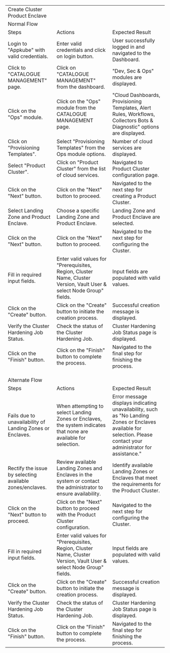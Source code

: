 | | | |
|-|-|-|
|Create Cluster Product Enclave | | |
|Normal Flow| | |
|Steps|Actions|Expected Result|
| Login to "Appkube" with valid credentials.|Enter valid credentials and click on login button.|User successfully logged in and navigated to the Dashboard.|
|Click to "CATALOGUE MANAGEMENT" page.|Click on "CATALOGUE MANAGEMENT" from the dashboard.|"Dev, Sec & Ops" modules are displayed.|
| Click on the "Ops" module.|Click on the "Ops" module from the CATALOGUE MANAGEMENT page.|"Cloud Dashboards, Provisioning Templates, Alert Rules, Workflows, Collectors Bots & Diagnostic" options are displayed.|
|Click on "Provisioning Templates".|Select "Provisioning Templates" from the Ops module options.|Number of cloud services are displayed.|
| Select "Product Cluster".|Click on "Product Cluster" from the list of cloud services.|Navigated to Product Cluster configuration page.|
| Click on the "Next" button.|Click on the "Next" button to proceed.|Navigated to the next step for creating a Product Cluster.|
|Select Landing Zone and Product Enclave.|Choose a specific Landing Zone and Product Enclave.|Landing Zone and Product Enclave are selected.|
|Click on the "Next" button.|Click on the "Next" button to proceed.|Navigated to the next step for configuring the Cluster.|
| Fill in required input fields.|Enter valid values for "Prerequisites, Region, Cluster Name, Cluster Version, Vault User & select Node Group" fields.|Input fields are populated with valid values.|
|Click on the "Create" button.|Click on the "Create" button to initiate the creation process.|Successful creation message is displayed.|
|Verify the Cluster Hardening Job Status.|Check the status of the Cluster Hardening Job.|Cluster Hardening Job Status page is displayed.|
|Click on the "Finish" button.|Click on the "Finish" button to complete the process.|Navigated to the final step for finishing the process.|
| | | |
| | | |
| | | |
|Alternate Flow| | |
|Steps|Actions|Expected Result|
|Fails due to unavailability of Landing Zones or Enclaves.|When attempting to select Landing Zones or Enclaves, the system indicates that none are available for selection.|Error message displays indicating unavailability, such as "No Landing Zones or Enclaves available for selection. Please contact your administrator for assistance."|
|Rectify the issue by selecting available zones/enclaves.|Review available Landing Zones and Enclaves in the system or contact the administrator to ensure availability.|Identify available Landing Zones or Enclaves that meet the requirements for the Product Cluster.|
|Click on the "Next" button to proceed.|Click on the "Next" button to proceed with the Product Cluster configuration.|Navigated to the next step for configuring the Cluster.|
|Fill in required input fields.|Enter valid values for "Prerequisites, Region, Cluster Name, Cluster Version, Vault User & select Node Group" fields.|Input fields are populated with valid values.|
|Click on the "Create" button.|Click on the "Create" button to initiate the creation process.|Successful creation message is displayed.|
|Verify the Cluster Hardening Job Status.|Check the status of the Cluster Hardening Job.|Cluster Hardening Job Status page is displayed.|
|Click on the "Finish" button.|Click on the "Finish" button to complete the process.|Navigated to the final step for finishing the process.|
